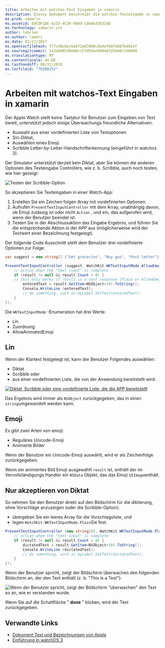 ```yaml
---
title: Arbeiten mit watchos-Text Eingaben in xamarin
description: Dieses Dokument beschreibt die watchos-Texteingabe in xamarin. Es erläutert die presenttextinputcontroller-Methode, scribgend, Plain Text, Emojis und Diktat.
ms.prod: xamarin
ms.assetid: E9CDF1DE-4233-4C39-99A9-C0AA643D314D
ms.technology: xamarin-ios
author: lobrien
ms.author: laobri
ms.date: 03/17/2017
ms.openlocfilehash: f77c48cbec6a672a67808cda4e7b8fe887b492af
ms.sourcegitcommit: 1e3a0d853669dcc57d5dee0894d325d40c7d8009
ms.translationtype: MT
ms.contentlocale: de-DE
ms.lasthandoff: 08/31/2019
ms.locfileid: "70200152"
---
```

# <a name="working-with-watchos-text-input-in-xamarin"></a>Arbeiten mit watchos-Text Eingaben in xamarin

Der Apple Watch stellt keine Tastatur für Benutzer zum Eingeben von Text bereit, unterstützt jedoch einige Überwachungs freundliche Alternativen:

- Auswahl aus einer vordefinierten Liste von Textoptionen
- Siri-Diktat,
- Auswählen eines Emoji
- Scribble Letter-by-Letter-Handschrifterkennung (eingeführt in watchos 3).

Der Simulator unterstützt derzeit kein Diktat, aber Sie können die anderen Optionen des Texteingabe Controllers, wie z. b. Scribble, auch noch testen, wie hier gezeigt:

![](text-input-images/textinput-sml.png "Testen der Scribble-Option")

So akzeptieren Sie Texteingaben in einer Watch-App:

1. Erstellen Sie ein Zeichen folgen Array mit vordefinierten Optionen.
2. Aufrufen `PresentTextInputController` mit dem Array, unabhängig davon, ob Emoji zulässig ist oder nicht `Action` , und ein, das aufgerufen wird, wenn der Benutzer beendet ist.
3. Testen Sie in der Abschlussaktion das Eingabe Ergebnis, und führen Sie die entsprechende Aktion in der APP aus (möglicherweise wird der Textwert einer Bezeichnung festgelegt).

Der folgende Code Ausschnitt stellt dem Benutzer drei vordefinierte Optionen zur Folge:

```csharp
var suggest = new string[] {"Get groceries", "Buy gas", "Post letter"};

PresentTextInputController (suggest, WatchKit.WKTextInputMode.AllowEmoji, (result) => {
    // action when the "text input" is complete
    if (result != null && result.Count > 0) {
    // this only works if result is a text response (Plain or AllowEmoji)
        enteredText = result.GetItem<NSObject>(0).ToString();
        Console.WriteLine (enteredText);
        // do something, such as myLabel.SetText(enteredText);
    }
});
```

Die `WKTextInputMode` -Enumeration hat drei Werte:

- Lin
- Zuordnung
- AllowAnimatedEmoji

## <a name="plain"></a>Lin

Wenn der Klartext festgelegt ist, kann der Benutzer Folgendes auswählen:

- Diktat
- Scribble oder
- aus einer vordefinierten Liste, die von der Anwendung bereitstellt wird.

[![](text-input-images/plain-scribble-sml.png "Diktat, Scribble oder eine vordefinierte Liste, die die APP bereitstellt")](text-input-images/plain-scribble.png#lightbox)

Das Ergebnis wird immer als `NSObject` zurückgegeben, das in einen `string`umgewandelt werden kann.

## <a name="emoji"></a>Emoji

Es gibt zwei Arten von emoji:

- Reguläres Unicode-Emoji
- Animierte Bilder

Wenn der Benutzer ein Unicode-Emoji auswählt, wird er als Zeichenfolge zurückgegeben.

Wenn ein animiertes Bild Emoji ausgewählt `result` ist, enthält der im Vervollständigungs Handler ein `NSData` Objekt, das das Emoji `UIImage`enthält.

## <a name="accepting-dictation-only"></a>Nur akzeptieren von Diktat

So nehmen Sie den Benutzer direkt auf den Bildschirm für die diktierung, ohne Vorschläge anzuzeigen (oder die Scribble-Option):

- übergeben Sie ein leeres Array für die Vorschlagsliste, und
- legen `WatchKit.WKTextInputMode.Plain`Sie fest.

```csharp
PresentTextInputController (new string[0], WatchKit.WKTextInputMode.Plain, (result) => {
    // action when the "text input" is complete
    if (result != null && result.Count > 0) {
        dictatedText = result.GetItem<NSObject>(0).ToString();
        Console.WriteLine (dictatedText);
        // do something, such as myLabel.SetText(dictatedText);
    }
});
```

Wenn der Benutzer spricht, zeigt der Bildschirm überwachen den folgenden Bildschirm an, der den Text enthält (z. b. "This is a Test"):

![](text-input-images/dictation.png "Wenn der Benutzer spricht, zeigt der Bildschirm \"überwachen\" den Text so an, wie er verstanden wurde.")

Wenn Sie auf die Schaltfläche " **done** " klicken, wird der Text zurückgegeben.



## <a name="related-links"></a>Verwandte Links

- [Dokument Text und Bezeichnungen von Apple](https://developer.apple.com/library/ios/documentation/General/Conceptual/WatchKitProgrammingGuide/TextandLabels.html)
- [Einführung in watchOS 3](~/ios/watchos/platform/introduction-to-watchos3/index.md)
